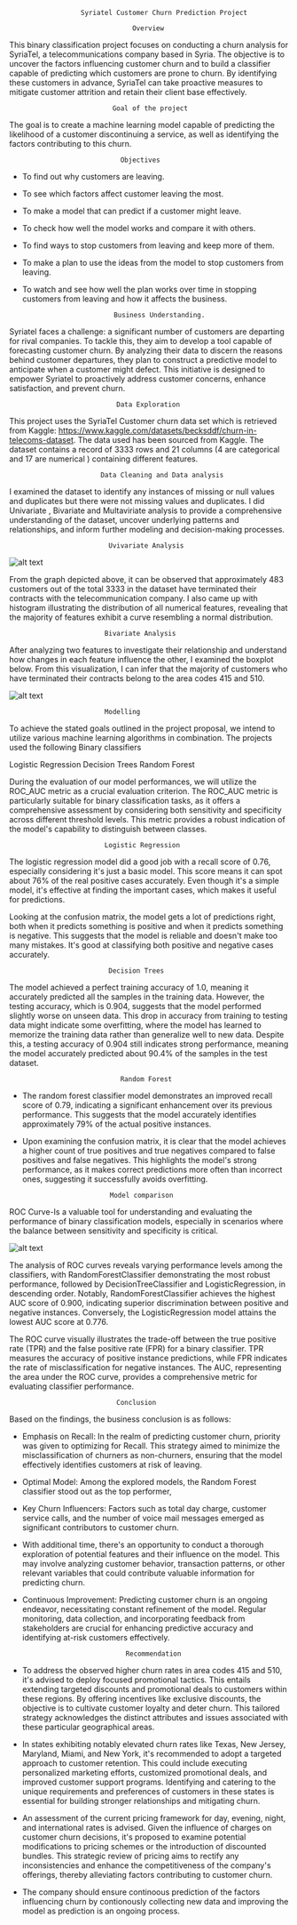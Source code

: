 
                      Syriatel Customer Churn Prediction Project 

                                   Overview


This binary classification project focuses on conducting a churn analysis for SyriaTel, a telecommunications company based in Syria. The objective is to uncover the factors influencing customer churn and to build a classifier capable of predicting which customers are prone to churn. By identifying these customers in advance, SyriaTel can take proactive measures to mitigate customer attrition and retain their client base effectively.


                              Goal of the project
                            

The goal is to create a machine learning model capable of predicting the likelihood of a customer discontinuing a service, as well as identifying the factors contributing to this churn.

                                Objectives
- To find out why customers are leaving.
- To see which factors affect customer leaving the most.
- To make a model that can predict if a customer might leave.
- To check how well the model works and compare it with others.
- To find ways to stop customers from leaving and keep more of them.
- To make a plan to use the ideas from the model to stop customers from leaving.
- To watch and see how well the plan works over time in stopping customers from leaving and how it affects the business.

                             Business Understanding.

Syriatel faces a challenge: a significant number of customers are departing for rival companies. To tackle this, they aim to develop a tool capable of forecasting customer churn. By analyzing their data to discern the reasons behind customer departures, they plan to construct a predictive model to anticipate when a customer might defect. This initiative is designed to empower Syriatel to proactively address customer concerns, enhance satisfaction, and prevent churn.
                             
                               Data Exploration
     
This project uses the SyriaTel Customer churn data set which is retrieved from Kaggle: https://www.kaggle.com/datasets/becksddf/churn-in-telecoms-dataset. The data used has been sourced from Kaggle. The dataset contains a record of 3333 rows and 21 columns (4 are categorical and 17 are numerical ) containing different features.

                           Data Cleaning and Data analysis

I examined the dataset to identify any instances of missing or null values and duplicates but there were not missing values and duplicates.
I did Univariate , Bivariate and Multaviriate analysis to provide a comprehensive understanding of the dataset, uncover underlying patterns and relationships, and inform further modeling and decision-making processes.

                             Uvivariate Analysis   

![alt text](image-9.png)


From the graph depicted above, it can be observed that approximately 483 customers out of the total 3333 in the dataset have terminated their contracts with the telecommunication company.
I also came up with histogram illustrating the distribution of all numerical features, revealing that the majority of features exhibit a curve resembling a normal distribution.

                            Bivariate Analysis

After analyzing two features to investigate their relationship and understand how changes in each feature influence the other, I examined the boxplot below. From this visualization, I can infer that the majority of customers who have terminated their contracts belong to the area codes 415 and 510.
                 
![alt text](image-8.png)

                            Modelling


To achieve the stated goals outlined in the project proposal, we intend to utilize various machine learning algorithms in combination.
 The projects used the following Binary classifiers

Logistic Regression
Decision Trees
Random Forest

During the evaluation of our model performances, we will utilize the ROC_AUC metric as a crucial evaluation criterion. The ROC_AUC metric is particularly suitable for binary classification tasks, as it offers a comprehensive assessment by considering both sensitivity and specificity across different threshold levels. This metric provides a robust indication of the model's capability to distinguish between classes.

                            Logistic Regression

The logistic regression model did a good job with a recall score of 0.76, especially considering it's just a basic model. This score means it can spot about 76% of the real positive cases accurately. Even though it's a simple model, it's effective at finding the important cases, which makes it useful for predictions.

Looking at the confusion matrix, the model gets a lot of predictions right, both when it predicts something is positive and when it predicts something is negative. This suggests that the model is reliable and doesn't make too many mistakes. It's good at classifying both positive and negative cases accurately.

                             Decision Trees

The model achieved a perfect training accuracy of 1.0, meaning it accurately predicted all the samples in the training data. However, the testing accuracy, which is 0.904, suggests that the model performed slightly worse on unseen data. This drop in accuracy from training to testing data might indicate some overfitting, where the model has learned to memorize the training data rather than generalize well to new data. Despite this, a testing accuracy of 0.904 still indicates strong performance, meaning the model accurately predicted about 90.4% of the samples in the test dataset.

                                Random Forest

- The random forest classifier model demonstrates an improved recall score of 0.79, indicating a significant enhancement over its previous performance. This suggests that the model accurately identifies approximately 79% of the actual positive instances.

- Upon examining the confusion matrix, it is clear that the model achieves a higher count of true positives and true negatives compared to false positives and false negatives. This highlights the model's strong performance, as it makes correct predictions more often than incorrect ones, suggesting it successfully avoids overfitting.

                            Model comparison

ROC Curve-Is a valuable tool for understanding and evaluating the performance of binary classification models, especially in scenarios where the balance between sensitivity and specificity is critical.

 ![alt text](image-7.png)

 The analysis of ROC curves reveals varying performance levels among the classifiers, with RandomForestClassifier demonstrating the most robust performance, followed by DecisionTreeClassifier and LogisticRegression, in descending order. Notably, RandomForestClassifier achieves the highest AUC score of 0.900, indicating superior discrimination between positive and negative instances. Conversely, the LogisticRegression model attains the lowest AUC score at 0.776.

The ROC curve visually illustrates the trade-off between the true positive rate (TPR) and the false positive rate (FPR) for a binary classifier. TPR measures the accuracy of positive instance predictions, while FPR indicates the rate of misclassification for negative instances. The AUC, representing the area under the ROC curve, provides a comprehensive metric for evaluating classifier performance.

                               Conclusion

Based on the findings, the business conclusion is as follows:

- Emphasis on Recall: In the realm of predicting customer churn, priority was given to optimizing for Recall. This strategy aimed to minimize the misclassification of churners as non-churners, ensuring that the model effectively identifies customers at risk of leaving.

- Optimal Model: Among the explored models, the Random Forest classifier stood out as the top performer, 

- Key Churn Influencers: Factors such as total day charge, customer service calls, and the number of voice mail messages emerged as significant contributors to customer churn.

- With additional time, there's an opportunity to conduct a thorough exploration of potential features and their influence on the model. This may involve analyzing customer behavior, transaction patterns, or other relevant variables that could contribute valuable information for predicting churn.

- Continuous Improvement: Predicting customer churn is an ongoing endeavor, necessitating constant refinement of the model. Regular monitoring, data collection, and incorporating feedback from stakeholders are crucial for enhancing predictive accuracy and identifying at-risk customers effectively.

                                Recommendation
- To address the observed higher churn rates in area codes 415 and 510, it's advised to deploy focused promotional tactics. This entails extending targeted discounts and promotional deals to customers within these regions. By offering incentives like exclusive discounts, the objective is to cultivate customer loyalty and deter churn. This tailored strategy acknowledges the distinct attributes and issues associated with these particular geographical areas.


- In states exhibiting notably elevated churn rates like Texas, New Jersey, Maryland, Miami, and New York, it's recommended to adopt a targeted approach to customer retention. This could include executing personalized marketing efforts, customized promotional deals, and improved customer support programs. Identifying and catering to the unique requirements and preferences of customers in these states is essential for building stronger relationships and mitigating churn.


- An assessment of the current pricing framework for day, evening, night, and international rates is advised. Given the influence of charges on customer churn decisions, it's proposed to examine potential modifications to pricing schemes or the introduction of discounted bundles. This strategic review of pricing aims to rectify any inconsistencies and enhance the competitiveness of the company's offerings, thereby alleviating factors contributing to customer churn.

- The company should ensure continoous prediction of the factors influencing churn by contionously collecting new data and improving the model as prediction is an ongoing process.   


                                       